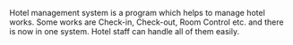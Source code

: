 Hotel management system is a program which helps to manage hotel works. Some works are Check-in, Check-out, Room Control etc. and there is now in one system. Hotel staff can handle all of them easily.  
